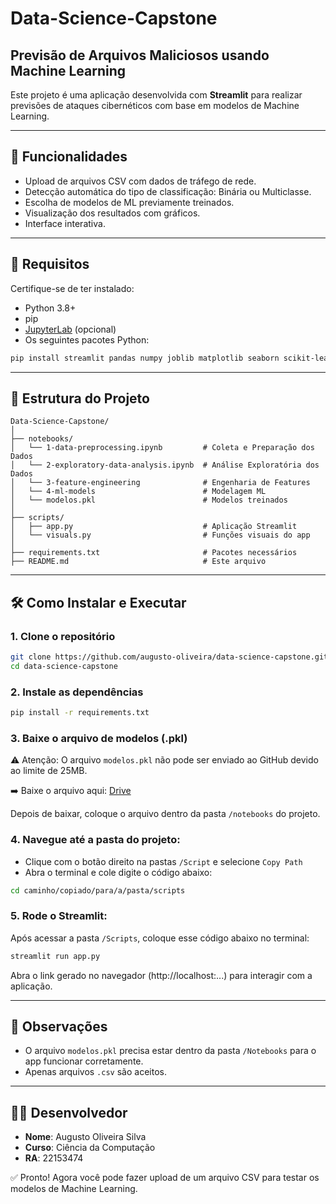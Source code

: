 # Data-Science-Capstone

## Previsão de Arquivos Maliciosos usando Machine Learning

Este projeto é uma aplicação desenvolvida com **Streamlit** para realizar previsões de ataques cibernéticos com base em modelos de Machine Learning.

---

## 🚀 Funcionalidades

- Upload de arquivos CSV com dados de tráfego de rede.
- Detecção automática do tipo de classificação: Binária ou Multiclasse.
- Escolha de modelos de ML previamente treinados.
- Visualização dos resultados com gráficos.
- Interface interativa.

---

## 🧩 Requisitos

Certifique-se de ter instalado:

- Python 3.8+
- pip
- [JupyterLab](https://jupyter.org/install) (opcional)
- Os seguintes pacotes Python:
```bash
pip install streamlit pandas numpy joblib matplotlib seaborn scikit-learn xgboost streamlit-lottie os datetime requests
```

---

## 📁 Estrutura do Projeto

```
Data-Science-Capstone/
│
├── notebooks/
│   └── 1-data-preprocessing.ipynb         # Coleta e Preparação dos Dados
│   └── 2-exploratory-data-analysis.ipynb  # Análise Exploratória dos Dados
│   └── 3-feature-engineering              # Engenharia de Features
│   └── 4-ml-models                        # Modelagem ML
│   └── modelos.pkl                        # Modelos treinados
│
├── scripts/
│   ├── app.py                             # Aplicação Streamlit
│   └── visuals.py                         # Funções visuais do app
│
├── requirements.txt                       # Pacotes necessários
├── README.md                              # Este arquivo
```

---

## 🛠️ Como Instalar e Executar

### 1. Clone o repositório

```bash
git clone https://github.com/augusto-oliveira/data-science-capstone.git
cd data-science-capstone
```
### 2. Instale as dependências

```bash
pip install -r requirements.txt
```

### 3. Baixe o arquivo de modelos (.pkl)
⚠️ Atenção: O arquivo `modelos.pkl` não pode ser enviado ao GitHub devido ao limite de 25MB.

➡️ Baixe o arquivo aqui: [Drive](https://drive.google.com/drive/folders/1jXfISmh7TDFaJjiEeeAgV-KyDmYKl2jx?usp=drive_link)

Depois de baixar, coloque o arquivo dentro da pasta `/notebooks` do projeto.

### 4. Navegue até a pasta do projeto:

- Clique com o botão direito na pastas `/Script` e selecione `Copy Path`
- Abra o terminal e cole digite o código abaixo:

```bash
cd caminho/copiado/para/a/pasta/scripts
```

### 5. Rode o Streamlit:

Após acessar a pasta `/Scripts`, coloque esse código abaixo no terminal:
```bash
streamlit run app.py
```

Abra o link gerado no navegador (http://localhost:...) para interagir com a aplicação.

---

## 📌 Observações

- O arquivo `modelos.pkl` precisa estar dentro da pasta `/Notebooks` para o app funcionar corretamente.
- Apenas arquivos `.csv` são aceitos.

---

## 👨‍💻 Desenvolvedor

- **Nome**: Augusto Oliveira Silva
- **Curso**: Ciência da Computação
- **RA**: 22153474

✅ Pronto! Agora você pode fazer upload de um arquivo CSV para testar os modelos de Machine Learning.
